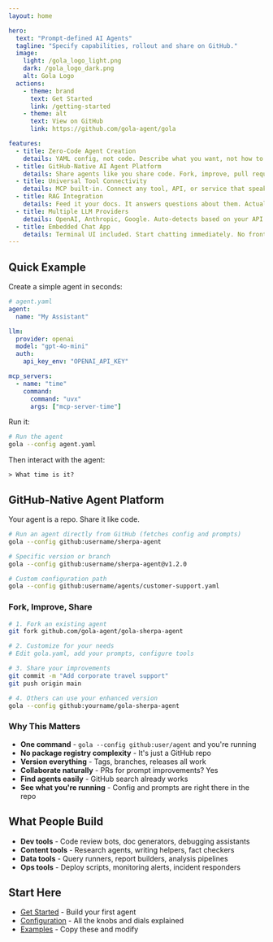 ```yaml
---
layout: home

hero:
  text: "Prompt-defined AI Agents"
  tagline: "Specify capabilities, rollout and share on GitHub."
  image:
    light: /gola_logo_light.png
    dark: /gola_logo_dark.png
    alt: Gola Logo
  actions:
    - theme: brand
      text: Get Started
      link: /getting-started
    - theme: alt
      text: View on GitHub
      link: https://github.com/gola-agent/gola

features:
  - title: Zero-Code Agent Creation
    details: YAML config, not code. Describe what you want, not how to build it. No programming required.
  - title: GitHub-Native AI Agent Platform
    details: Share agents like you share code. Fork, improve, pull request. Your agent is just a GitHub URL away.
  - title: Universal Tool Connectivity
    details: MCP built-in. Connect any tool, API, or service that speaks the protocol. No custom integrations needed.
  - title: RAG Integration
    details: Feed it your docs. It answers questions about them. Actually works.
  - title: Multiple LLM Providers
    details: OpenAI, Anthropic, Google. Auto-detects based on your API keys. Switch models with one line.
  - title: Embedded Chat App
    details: Terminal UI included. Start chatting immediately. No frontend required.
---
```


## Quick Example

Create a simple agent in seconds:

```yaml
# agent.yaml
agent:
  name: "My Assistant"

llm:
  provider: openai
  model: "gpt-4o-mini"
  auth:
    api_key_env: "OPENAI_API_KEY"

mcp_servers:
  - name: "time"
    command:
      command: "uvx"
      args: ["mcp-server-time"]
```

Run it:

```bash
# Run the agent
gola --config agent.yaml
```

Then interact with the agent:
```
> What time is it?
```

## GitHub-Native Agent Platform

Your agent is a repo. Share it like code.

```bash
# Run an agent directly from GitHub (fetches config and prompts)
gola --config github:username/sherpa-agent

# Specific version or branch
gola --config github:username/sherpa-agent@v1.2.0

# Custom configuration path
gola --config github:username/agents/customer-support.yaml
```

### Fork, Improve, Share

```bash
# 1. Fork an existing agent
git fork github.com/gola-agent/gola-sherpa-agent

# 2. Customize for your needs
# Edit gola.yaml, add your prompts, configure tools

# 3. Share your improvements
git commit -m "Add corporate travel support"
git push origin main

# 4. Others can use your enhanced version
gola --config github:yourname/gola-sherpa-agent
```

### Why This Matters

- **One command** - `gola --config github:user/agent` and you're running
- **No package registry complexity** - It's just a GitHub repo
- **Version everything** - Tags, branches, releases all work
- **Collaborate naturally** - PRs for prompt improvements? Yes
- **Find agents easily** - GitHub search already works
- **See what you're running** - Config and prompts are right there in the repo

## What People Build

- **Dev tools** - Code review bots, doc generators, debugging assistants
- **Content tools** - Research agents, writing helpers, fact checkers
- **Data tools** - Query runners, report builders, analysis pipelines
- **Ops tools** - Deploy scripts, monitoring alerts, incident responders

## Start Here

- [Get Started](getting-started) - Build your first agent
- [Configuration](configuration) - All the knobs and dials explained
- [Examples](examples/) - Copy these and modify